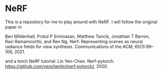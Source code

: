 # NeRF
This is a repository for me to play around with NeRF.
I will follow the original paper in

Ben Mildenhall, Pratul P Srinivasan, Matthew Tancik, Jonathan T Barron, Ravi Ramamoorthi, and
Ren Ng. Nerf: Representing scenes as neural radiance fields for view synthesis. Communications
of the ACM, 65(1):99–106, 2021.

and a torch NeRF tutorial:
Lin Yen-Chen. Nerf-pytorch. https://github.com/yenchenlin/nerf-pytorch/,
2020.
